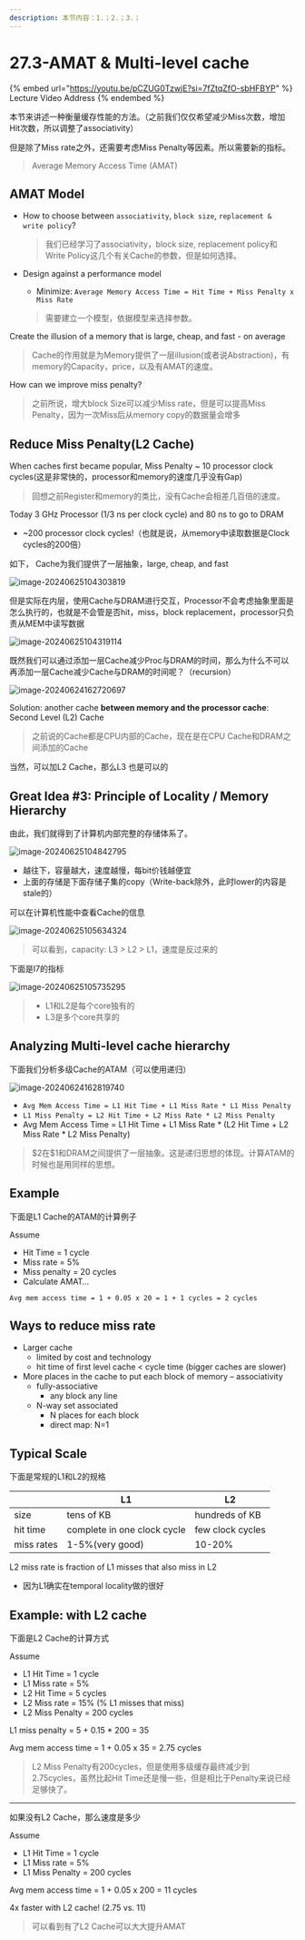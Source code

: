 ```yaml
---
description: 本节内容：1.；2.；3.；
---
```


# 27.3-AMAT & Multi-level cache

{% embed url="https://youtu.be/pCZUG0TzwjE?si=7fZtqZfO-sbHFBYP" %}
Lecture Video Address
{% endembed %}

本节来讲述一种衡量缓存性能的方法。（之前我们仅仅希望减少Miss次数，增加Hit次数，所以调整了associativity）

但是除了Miss rate之外，还需要考虑Miss Penalty等因素。所以需要新的指标。

> Average Memory Access Time (AMAT)

## AMAT Model

- How to choose between `associativity`, `block size`, `replacement & write policy`?

    > 我们已经学习了associativity，block size, replacement policy和Write Policy这几个有关Cache的参数，但是如何选择。

- Design against a performance model
    - Minimize: `Average Memory Access Time = Hit Time + Miss Penalty x Miss Rate`
    
    > 需要建立一个模型，依据模型来选择参数。

Create the illusion of a memory that is large, cheap, and fast - on average

> Cache的作用就是为Memory提供了一层illusion(或者说Abstraction)，有memory的Capacity，price，以及有AMAT的速度。

How can we improve miss penalty?

> 之前所说，增大block Size可以减少Miss rate，但是可以提高Miss Penalty，因为一次Miss后从memory copy的数据量会增多

## Reduce Miss Penalty(L2 Cache)

When caches first became popular, Miss Penalty ~ 10 processor clock cycles(这是非常快的，processor和memory的速度几乎没有Gap)

> 回想之前Register和memory的类比，没有Cache会相差几百倍的速度。

Today 3 GHz Processor (1/3 ns per clock cycle) and 80 ns to go to DRAM
- ~200 processor clock cycles!（也就是说，从memory中读取数据是Clock cycles的200倍）

如下， Cache为我们提供了一层抽象，large, cheap, and fast 

![image-20240625104303819](.image/image-20240625104303819.png)

但是实际在内层，使用Cache与DRAM进行交互，Processor不会考虑抽象里面是怎么执行的，也就是不会管是否hit，miss，block replacement，processor只负责从MEM中读写数据

![image-20240625104319114](.image/image-20240625104319114.png)

既然我们可以通过添加一层Cache减少Proc与DRAM的时间，那么为什么不可以再添加一层Cache减少Cache与DRAM的时间呢？（recursion）

![image-20240624162720697](.image/image-20240624162720697.png)

Solution: another cache **between memory and the processor cache**: Second Level (L2) Cache

> 之前说的Cache都是CPU内部的Cache，现在是在CPU Cache和DRAM之间添加的Cache

当然，可以加L2 Cache，那么L3 也是可以的

## Great Idea #3: Principle of Locality / Memory Hierarchy

由此，我们就得到了计算机内部完整的存储体系了。

![image-20240625104842795](.image/image-20240625104842795.png)

- 越往下，容量越大，速度越慢，每bit价钱越便宜
- 上面的存储是下面存储子集的copy（Write-back除外，此时lower的内容是stale的）

可以在计算机性能中查看Cache的信息

![image-20240625105634324](.image/image-20240625105634324.png)

> 可以看到，capacity: L3 > L2 > L1，速度是反过来的

下面是I7的指标

![image-20240625105735295](.image/image-20240625105735295.png)

> - L1和L2是每个core独有的
> - L3是多个core共享的

## Analyzing Multi-level cache hierarchy

下面我们分析多级Cache的ATAM（可以使用递归）

![image-20240624162819740](.image/image-20240624162819740.png)

- `Avg Mem Access Time = L1 Hit Time + L1 Miss Rate * L1 Miss Penalty`
- `L1 Miss Penalty = L2 Hit Time + L2 Miss Rate * L2 Miss Penalty`
- Avg Mem Access Time = L1 Hit Time + L1 Miss Rate * (L2 Hit Time + L2 Miss Rate * L2 Miss Penalty)

> \$2在\$1和DRAM之间提供了一层抽象。这是递归思想的体现。计算ATAM的时候也是用同样的思想。

## Example

下面是L1 Cache的ATAM的计算例子

Assume 

- Hit Time = 1 cycle
- Miss rate = 5%
- Miss penalty = 20 cycles
- Calculate AMAT…

`Avg mem access time = 1 + 0.05 x 20 = 1 + 1 cycles = 2 cycles`

## Ways to reduce miss rate

- Larger cache
    - limited by cost and technology
    - hit time of first level cache < cycle time (bigger caches are slower)
- More places in the cache to put each block of memory – associativity
    - fully-associative
        - any block any line
    - N-way set associated
        - N places for each block
        - direct map: N=1

## Typical Scale

下面是常规的L1和L2的规格

|            | L1                          | L2               |
| ---------- | --------------------------- | ---------------- |
| size       | tens of KB                  | hundreds of KB   |
| hit time   | complete in one clock cycle | few clock cycles |
| miss rates | 1-5%(very good)             | 10-20%           |

L2 miss rate is fraction of L1 misses that also miss in L2

- 因为L1确实在temporal locality做的很好

## Example: with L2 cache

下面是L2 Cache的计算方式

Assume

- L1 Hit Time = 1 cycle
- L1 Miss rate = 5%
- L2 Hit Time = 5 cycles
- L2 Miss rate = 15% (% L1 misses that miss)
- L2 Miss Penalty = 200 cycles

L1 miss penalty = 5 + 0.15 * 200 = 35

Avg mem access time = 1 + 0.05 x 35 = 2.75 cycles

> L2 Miss Penalty有200cycles，但是使用多级缓存最终减少到2.75cycles，虽然比起Hit Time还是慢一些，但是相比于Penalty来说已经足够快了。

---

如果没有L2 Cache，那么速度是多少

Assume 

- L1 Hit Time = 1 cycle
- L1 Miss rate = 5%
- L1 Miss Penalty = 200 cycles

Avg mem access time = 1 + 0.05 x 200 = 11 cycles

4x faster with L2 cache! (2.75 vs. 11)

> 可以看到有了L2 Cache可以大大提升AMAT
